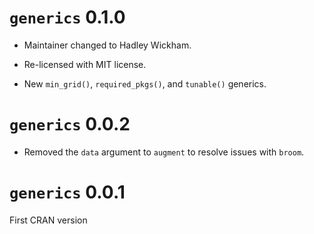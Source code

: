 # `generics` 0.1.0

* Maintainer changed to Hadley Wickham.

* Re-licensed with MIT license.

* New `min_grid()`, `required_pkgs()`, and `tunable()` generics.

# `generics` 0.0.2

* Removed the `data` argument to `augment` to resolve issues with `broom`. 

# `generics` 0.0.1

First CRAN version


